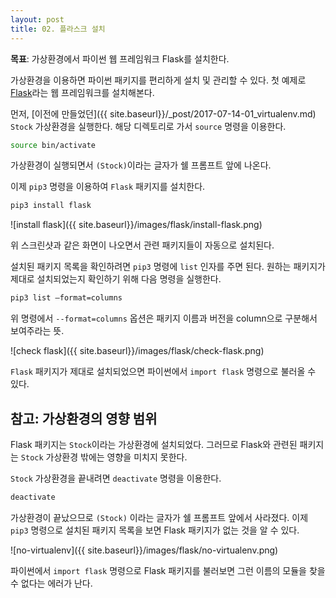 ```yaml
---
layout: post
title: 02. 플라스크 설치
---
```

**목표**: 가상환경에서 파이썬 웹 프레임워크 Flask를 설치한다.

가상환경을 이용하면 파이썬 패키지를 편리하게 설치 및 관리할 수 있다.
첫 예제로 [Flask](http://flask.pocoo.org)라는 웹 프레임워크를 설치해본다.

먼저, [이전에 만들었던]({{ site.baseurl}}/_post/2017-07-14-01_virtualenv.md) `Stock` 가상환경을 실행한다. 해당 디렉토리로 가서 `source` 명령을 이용한다.
```bash
source bin/activate
```
가상환경이 실행되면서 `(Stock)`이라는 글자가 쉘 프롬프트 앞에 나온다.

이제 `pip3` 명령을 이용하여 `Flask` 패키지를 설치한다.

```bash
pip3 install flask
```

![install flask]({{ site.baseurl}}/images/flask/install-flask.png)

위 스크린샷과 같은 화면이 나오면서 관련 패키지들이 자동으로 설치된다.

설치된 패키지 목록을 확인하려면 `pip3` 명령에 `list` 인자를 주면 된다. 원하는 패키지가 제대로 설치되었는지 확인하기 위해 다음 명령을 실행한다.
```bash
pip3 list —format=columns
```

위 명령에서 `--format=columns` 옵션은 패키지 이름과 버전을 column으로 구분해서 보여주라는 뜻.

![check flask]({{ site.baseurl}}/images/flask/check-flask.png)

`Flask` 패키지가 제대로 설치되었으면 파이썬에서 `import flask` 명령으로 불러올 수 있다.

## 참고: 가상환경의 영향 범위
Flask 패키지는 `Stock`이라는 가상환경에 설치되었다. 그러므로 Flask와 관련된 패키지는 `Stock` 가상환경 밖에는 영향을 미치지 못한다.

`Stock` 가상환경을 끝내려면 `deactivate` 명령을 이용한다.

```bash
deactivate
```

가상환경이 끝났으므로 `(Stock)` 이라는 글자가 쉘 프롬프트 앞에서 사라졌다. 이제 `pip3` 명령으로 설치된 패키지 목록을 보면 Flask 패키지가 없는 것을 알 수 있다.

![no-virtualenv]({{ site.baseurl}}/images/flask/no-virtualenv.png)

파이썬에서 `import flask` 명령으로 Flask 패키지를 불러보면 그런 이름의 모듈을 찾을 수 없다는 에러가 난다.
